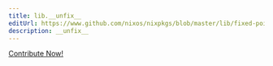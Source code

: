 ```yaml
---
title: lib.__unfix__
editUrl: https://www.github.com/nixos/nixpkgs/blob/master/lib/fixed-points.nix#L152C11
description: __unfix__
---
```


<a href="https://www.github.com/nixos/nixpkgs/blob/master/lib/fixed-points.nix#L152C11">Contribute Now!</a>
